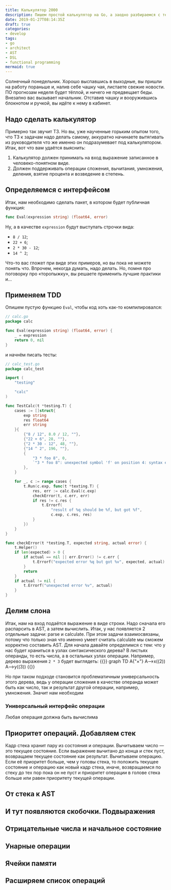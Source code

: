 ```yaml
---
title: Калькулятор 2000
description: Пишем простой калькулятор на Go, а заодно разбираемся с тем как строить архитектуру программы
date: 2019-01-27T08:14:35Z
draft: true
categories:
- develop
tags:
- go
- architect
- AST
- DSL
- functional programming
mermaid: true
---
```


Солнечный понедельник. Хорошо выспавшись в выходные, вы пришли на работу пораньше и, налив себе чашку чая, листаете свежие новости. ПО прогнозам неделя будет тёплой, и ничего не предвещает беды. Внезапно вас вызывает начальник. Отставив чашку и вооружившись блокнотом и ручкой, вы идёте к нему в кабинет.

## Надо сделать калькулятор

Примерно так звучит ТЗ. Но вы, уже наученные горьким опытом того, что ТЗ к задачам надо делать самому, аккуратно начинаете вытягивать из руководителя что же именно он подразумевает под калькулятором. Итак, вот что вам удаётся выяснить:
1. Калькулятор должен принимать на вход выражение записанное в человеко-понятном виде.
2. Должен поддерживать операции сложения, вычитания, умножения, деления, взятие процента и возведение в степень.

## Определяемся с интерфейсом

Итак, нам необходимо сделать пакет, в котором будет публичная функция:
```go
func Eval(expression string) (float64, error)
```

Ну, а в качестве `expression` будут выступать строчки вида:
- `8 / 12`;
- `22 + 6`;
- `2 * 30 - 12`;
- `14 ^ 2`;

Что-то вас гложет при виде этих примеров, но вы пока не можете понять что. Впрочем, некогда думать, надо делать. Но, помня про поговорку про «торопыжку», вы решаете применить лучшие практики и…

## Применяем TDD

Опишем пустую функцию `Eval`, чтобы код хоть как-то компилировался:
```go
// calc.go
package calc

func Eval(expression string) (float64, error) {
    _ = expression
    return 0, nil
}
```
и начнём писать тесты:
```go
// calc_test.go
package calc_test

import (
    "testing"

    "calc"
)

func TestCalc(t *testing.T) {
    cases := []struct{
        exp string
        res float64
        err string
    }{
        {"8 / 12", 8.0 / 12, ""},
        {"22 + 6", 28, ""},
        {"2 * 30 - 12", 48, ""},
        {"14 ^ 2", 196, ""},
        {
            "3 * foo 8", 0,
            `"3 * foo 8": unexpected symbol 'f' on position 4: syntax error`,
        },
    }

    for _, c := range cases {
        t.Run(c.exp, func(t *texting.T) {
            res, err := calc.Eval(c.exp)
            checkError(t, c.err, err)
            if res != c.res {
                t.Errorf(
                    "result of %q should be %f, but got %f",
                    c.exp, c.res, res)
            }
        })
    }
}

func checkError(t *testing.T, expected string, actual error) {
    t.Helper()
    if len(expected) > 0 {
        if actual == nil || err.Error() != c.err {
            t.Errorf("expected error %q but got %v", expected, actual)
        }
        return
    }
    if actual != nil {
        t.Errorf("unexpected error %v", actual)
    }
}
```

## Делим слона

Итак, нам на вход подаётся выражение в виде строки. Надо сначала его распарсить в AST, а затем вычислить. Итак, у нас появляется 2 отдельные задачи: parse и calculate. При этом задачи взаимосвязаны, потому что только зная что именно умеет считать calculate мы сможем корректно составить AST. Для начала давайте определимся с тем: что у нас будет храниться в узлах синтаксического дерева? В листьях операнды, то есть числа, а в остальных узлах операции. Например, дерево выражения `2 * 3` будет выглядеть:
{{<mermaid>}}
graph TD
    A{"&times;"}
    A-->x((2))
    A-->y((3))
{{</mermaid>}}

Но при таком подходе становится проблематичным универсальность этого дерева, ведь у операции сложения в качестве операнда может быть как число, так и результат другой операции, например, умножения. Значит нам необходим

### Универсальный интерфейс операции

Любая операция должна быть вычислима

## Приоритет операций. Добавляем стек

Кадр стека хранит пару из состояния и операции.
Вычитываем число — это текущее состояние. Если выражение вычитано до конца и стек пуст, возвращаем текущее состояние как результат.
Вычитываем операцию. Если её приоритет больше, чем у головы стека, то положить текущее состояние и операцию как новый кадр стека, иначе, возвращаемся по стеку до тех пор пока он не пуст и приоритет операции в голове стека больше или равен приоритету текущей операции.

## От стека к AST

## И тут появляются скобочки. Подвыражения

## Отрицательные числа и начальное состояние

## Унарные операции

## Ячейки памяти

## Расширяем список операций

<!-- А применив новейшие методы пыток с использованием отсылок к бизнес-ценности и юзер-стори, вы узнаёте также следующее:
<ol start="3">
<li>Должна быть ячейка памяти результата.
</ol>


1. Понадобится расширять функциональность, например, вводить произвольные степени, тригонометрические функции и логарифмы. -->

